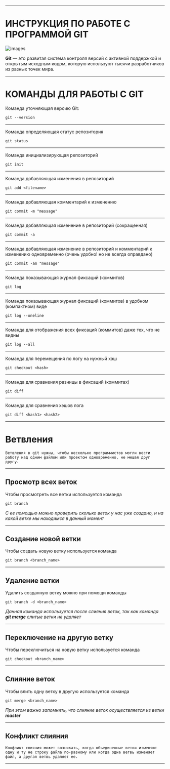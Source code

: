***
# ИНСТРУКЦИЯ ПО РАБОТЕ С ПРОГРАММОЙ GIT

![images](https://renovacloud.com/wp-content/uploads/2020/09/logo_15-1.png)

**Git** — это развитая система контроля версий с активной поддержкой и открытым исходным кодом, которую используют тысячи разработчиков из разных точек мира.

***

# КОМАНДЫ ДЛЯ РАБОТЫ С GIT

Команда уточняющая версию Git:

    git --version

***

Команда определяющая статус репозитория

    git status
***

Команда инициализирующая репозиторий

    git init
***

Команда добавляющая изменения в репозиторий

    git add <filename>
***

Команда добавляющая комментарий к изменению

    git commit -m "message"

***

Команда добавляющая изменение в репозиторий (сокращенная)

    git commit -a
***

Команда добавляющая изменениe в репозиторий и комментарий к изменению одновременно (очень удобно! но не всегда оправдано) 

    git commit -am "message"
***

Команда показывающая журнал фиксаций (коммитов) 

    git log
***

Команда показывающая журнал фиксаций (коммитов) в удобном (компактном) виде

    git log --oneline
***

Команда для отображения всех фиксаций (коммитов) даже тех, что не видны

    git log --all
***

Команда для перемещения по логу на нужный хэш

    git checkout <hash>
***

Команда для сравнения разницы в фиксаций (коммитах)

    git diff

***

Команда для сравнения хэшов лога

    git diff <hash1> <hash2>
 
 ***

# Ветвления

    Ветвления в git нужны, чтобы несколько программистов могли вести работу над одним файлом или проектом одновременно, не мешая друг другу. 

***

## Просмотр всех веток

Чтобы просмотреть все ветки используется команда

    git branch

*С ее помощью можно проверить сколько веток у нас уже создано, и на какой ветке мы находимся в данный момент*

***

## Создание новой ветки

Чтобы создать новую ветку используется команда

	git branch <branch_name>

***
## Удаление ветки
Удалить созданную ветку можно при помощи команды

    git branch -d <branch_name>

*Данная команда используется после слияния веток, так как команда **git merge** слитые ветки не удаляет*
***

## Переключение на другую ветку

Чтобы переключиться на новую ветку используется команда

	git checkout <branch_name>

***

## Слияние веток

 Чтобы влить одну ветку в другую используется команда

    git merge <branch_name>

*При этом важно запомнить, что слияние веток осуществляется из ветки __master__*

***

## Конфликт слияния 

    Конфликт слияния может возникать, когда объединенные ветви изменяют одну и ту же строку файла по-разному или когда одна ветвь изменяет файл, а другая ветвь удаляет ее. 

***